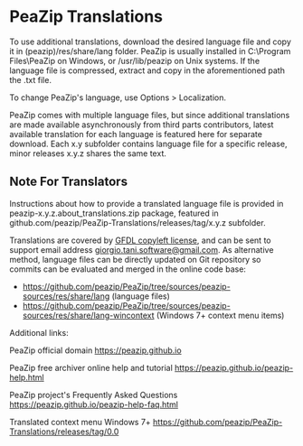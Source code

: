 PeaZip Translations
======

To use additional translations, download the desired language file and copy it in (peazip)/res/share/lang folder.
PeaZip is usually installed in C:\Program Files\PeaZip on Windows, or /usr/lib/peazip on Unix systems.
If the language file is compressed, extract and copy in the aforementioned path the .txt file.

To change PeaZip's language, use Options > Localization.

PeaZip comes with multiple language files, but since additional translations are made available asynchronously from third parts contributors, latest available translation for each language is featured here for separate download.
Each x.y subfolder contains language file for a specific release, minor releases x.y.z shares the same text.

Note For Translators
------

Instructions about how to provide a translated language file is provided in peazip-x.y.z.about_translations.zip package, featured in github.com/peazip/PeaZip-Translations/releases/tag/x.y.z subfolder.

Translations are covered by [GFDL copyleft license](https://www.gnu.org/licenses/fdl-1.3.html), and can be sent to support email address giorgio.tani.software@gmail.com. As alternative method, language files can be directly updated on Git repository so commits can be evaluated and merged in the online code base:
* https://github.com/peazip/PeaZip/tree/sources/peazip-sources/res/share/lang (language files)
* https://github.com/peazip/PeaZip/tree/sources/peazip-sources/res/share/lang-wincontext (Windows 7+ context menu items)

Additional links:

PeaZip official domain https://peazip.github.io

PeaZip free archiver online help and tutorial https://peazip.github.io/peazip-help.html

PeaZip project's Frequently Asked Questions https://peazip.github.io/peazip-help-faq.html

Translated context menu Windows 7+ https://github.com/peazip/PeaZip-Translations/releases/tag/0.0
